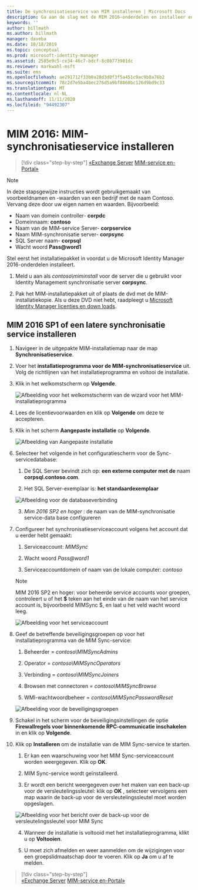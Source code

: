 ```yaml
---
title: De synchronisatieservice van MIM installeren | Microsoft Docs
description: Ga aan de slag met de MIM 2016-onderdelen en installeer en configureer de synchronisatieservice.
keywords: ''
author: billmath
ms.author: billmath
manager: daveba
ms.date: 10/18/2019
ms.topic: conceptual
ms.prod: microsoft-identity-manager
ms.assetid: 2585e9c5-ce34-46c7-bdcf-8c08773901dc
ms.reviewer: markwahl-msft
ms.suite: ems
ms.openlocfilehash: ae291712f33b0a28d3d0f3f5a451c9ac9b8a76b2
ms.sourcegitcommit: 78c2d7e5ba4bec276d5a9bf8860bc126d9bd9c33
ms.translationtype: MT
ms.contentlocale: nl-NL
ms.lasthandoff: 11/11/2020
ms.locfileid: "94492307"
---
```

# <a name="install-mim-2016-mim-synchronization-service"></a>MIM 2016: MIM-synchronisatieservice installeren

> [!div class="step-by-step"]
> [«Exchange Server](prepare-server-exchange.md) 
>  [MIM-service en-Portal»](install-mim-service-portal.md)
 
> [!NOTE]
> In deze stapsgewijze instructies wordt gebruikgemaakt van voorbeeldnamen en -waarden van een bedrijf met de naam Contoso. Vervang deze door uw eigen namen en waarden. Bijvoorbeeld:
> - Naam van domein controller- **corpdc**
> - Domeinnaam: **contoso**
> - Naam van de MIM-service Server- **corpservice**
> - Naam MIM-synchronisatie server- **corpsync**
> - SQL Server naam- **corpsql**
> - Wacht woord <strong>Pass@word1</strong>

Stel eerst het installatiepakket in voordat u de Microsoft Identity Manager 2016-onderdelen installeert.

1. Meld u aan als *contoso\miminstall* voor de server die u gebruikt voor Identity Management synchronisatie server **corpsync**.

2. Pak het MIM-installatiepakket uit of plaats de dvd met de MIM-installatiekopie.  Als u deze DVD niet hebt, raadpleegt u [Microsoft Identity Manager licenties en down loads](microsoft-identity-manager-licensing.md).

## <a name="install-mim-2016-sp1-or-later-synchronization-service"></a>MIM 2016 SP1 of een latere synchronisatie service installeren

1. Navigeer in de uitgepakte MIM-installatiemap naar de map **Synchronisatieservice**.

2. Voer het **installatieprogramma voor de MIM-synchronisatieservice** uit. Volg de richtlijnen van het installatieprogramma en voltooi de installatie.

3. Klik in het welkomstscherm op **Volgende**.

    ![Afbeelding voor het welkomstscherm van de wizard voor het MIM-installatieprogramma](media/install-mim-sync/MIM_Install1.png)

4. Lees de licentievoorwaarden en klik op **Volgende** om deze te accepteren.

5. Klik in het scherm **Aangepaste installatie** op **Volgende**.

    ![Afbeelding van Aangepaste installatie](media/install-mim-sync/MIM_Install2.png)

6. Selecteer het volgende in het configuratiescherm voor de Sync-servicedatabase:

   1.  De SQL Server bevindt zich op: **een externe computer met de** naam **corpsql.contoso.com**.

   2.  Het SQL Server-exemplaar is: **het standaardexemplaar**

   ![Afbeelding voor de databaseverbinding](media/install-mim-sync/MIM_Install3.png)

    3. *Mim 2016 SP2 en hoger* : de naam van de MIM-synchronisatie service-data base configureren

7. Configureer het synchronisatieserviceaccount volgens het account dat u eerder hebt gemaakt:

   1. Serviceaccount: *MIMSync*

   2. Wacht woord <em>Pass@word1</em>

   3. Serviceaccountdomein of naam van de lokale computer: *contoso*

    >[!NOTE]
    >MIM 2016 SP2 en hoger: voor beheerde service accounts voor groepen, controleert u of het **$** teken aan het einde van de naam van het service account is, bijvoorbeeld MIMSync $, en laat u het veld wacht woord leeg.

    ![Afbeelding voor het serviceaccount](media/install-mim-sync/MIM_Install4.png)

8. Geef de betreffende beveiligingsgroepen op voor het installatieprogramma van de MIM Sync-service:

   1. Beheerder = *contoso\MIMSyncAdmins*

   2. Operator = *contoso\MIMSyncOperators*

   3. Verbinding = *contoso\MIMSyncJoiners*

   4. Browsen met connectoren = *contoso\MIMSyncBrowse*

   5. WMI-wachtwoordbeheer = *contoso\MIMSyncPasswordReset*

   ![Afbeelding voor de beveiligingsgroepen](media/install-mim-sync/MIM_Install5.png)

9. Schakel in het scherm voor de beveiligingsinstellingen de optie **Firewallregels voor binnenkomende RPC-communicatie inschakelen** in en klik op **Volgende**.

10. Klik op **Installeren** om de installatie van de MIM Sync-service te starten.

    1. Er kan een waarschuwing voor het MIM Sync-serviceaccount worden weergegeven. Klik op **OK**.

    2. MIM Sync-service wordt geïnstalleerd.

    3. Er wordt een bericht weergegeven over het maken van een back-up voor de versleutelingssleutel: klik op **OK** , selecteer vervolgens een map waarin de back-up voor de versleutelingssleutel moet worden opgeslagen.

    ![Afbeelding voor het bericht over de back-up voor de versleutelingssleutel voor MIM Sync](media/MIM-Install7.png)

    4. Wanneer de installatie is voltooid met het installatieprogramma, klikt u op **Voltooien**.

    5. U moet zich afmelden en weer aanmelden om de wijzigingen voor een groepslidmaatschap door te voeren. Klik op **Ja** om u af te melden.

> [!div class="step-by-step"]  
> [«Exchange Server](prepare-server-exchange.md) 
>  [MIM-service en-Portal»](install-mim-service-portal.md)
